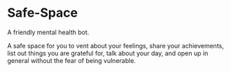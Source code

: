 # Safe-Space
A friendly mental health bot. 

A safe space for you to vent about your feelings, share your achievements, list out things you are grateful for, talk about your day, and open up in general without the fear of being vulnerable. 
